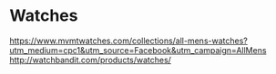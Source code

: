 # Watches
https://www.mvmtwatches.com/collections/all-mens-watches?utm_medium=cpc1&utm_source=Facebook&utm_campaign=AllMens
http://watchbandit.com/products/watches/
